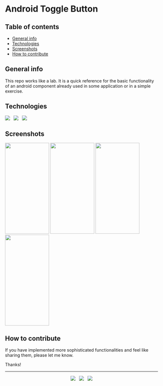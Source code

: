 # Android Toggle Button


## Table of contents
* [General info](#general-info)
* [Technologies](#technologies)
* [Screenshots](#screenshots)
* [How to contribute](#how-to-contribute)


## General info
This repo works like a lab. It is a quick reference for the basic functionality of an android component already used in some application or in a simple exercise.


## Technologies

<p>
  <img src="https://img.shields.io/badge/Jakarta-Java-007396?style=for-the-badge&logo=java&logoColor=white" />&nbsp;&nbsp;
  <img src="https://img.shields.io/badge/Android%20Studio-Android-3DDC84?style=for-the-badge&logo=android&logoColor=white" />&nbsp;&nbsp;
  <img src="https://img.shields.io/badge/Build%20Tool-Gradle-02303A?style=for-the-badge&logo=gradle&logoColor=white" />&nbsp;&nbsp;
</p>


## Screenshots
<kbd><img src="https://user-images.githubusercontent.com/5893219/135733264-702bb384-4a12-4465-a6a0-c3c7ecfed89e.png" width="145" height="300"></kbd>
<kbd><img src="https://user-images.githubusercontent.com/5893219/135733266-4629f889-b702-4d26-a288-9b9984794cea.png" width="145" height="300"></kbd>
<kbd><img src="https://user-images.githubusercontent.com/5893219/135733267-d7f6c9b0-b8d4-442f-b3cc-e87bdcfa8262.png" width="145" height="300"></kbd>
<kbd><img src="https://user-images.githubusercontent.com/5893219/135733263-6b9f4bd2-22a3-4d57-abd4-e5f885e4a65b.png" width="145" height="300"></kbd>


## How to contribute
If you have implemented more sophisticated functionalities and feel like sharing them, please let me know.

Thanks!

<!-- FOOTER (Author / Visit My Online Resume / Download My PDF Resume) -->
<hr>
<p align='center'>
  <a href="#"><img src="https://img.shields.io/badge/author-%C2%A9%20Siomara%20Cintia%20Pantarotto.%20All%20rights%20reserved.-008080?style=social"></a>&nbsp;&nbsp;
  <a href="https://siomara.com.br/"><img src="https://img.shields.io/badge/visit-My Online Resume-008080?style=social"></a>&nbsp;&nbsp;
  <a href="https://siomara.com.br/ResumePANTAROTTO.pdf"><img src="https://img.shields.io/badge/download-My PDF Resume-008080?style=social"></a>
</p>
